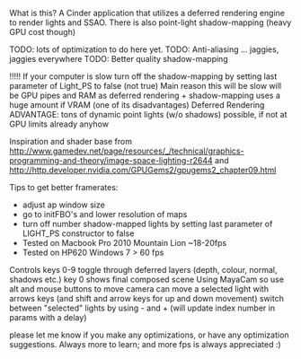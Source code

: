 What is this?
A Cinder application that utilizes a deferred rendering engine to render lights and SSAO. There is also point-light shadow-mapping (heavy GPU cost though)

TODO: lots of optimization to do here yet.
TODO: Anti-aliasing ... jaggies, jaggies everywhere
TODO: Better quality shadow-mapping

!!!!! If your computer is slow turn off the shadow-mapping by setting last parameter of Light_PS to false (not true)
Main reason this will be slow will be GPU pipes and RAM as deferred rendering + shadow-mapping uses a huge amount if VRAM (one of its disadvantages)
Deferred Rendering ADVANTAGE: tons of dynamic point lights (w/o shadows) possible, if not at GPU limits already anyhow

Inspiration and shader base from http://www.gamedev.net/page/resources/_/technical/graphics-programming-and-theory/image-space-lighting-r2644 and http://http.developer.nvidia.com/GPUGems2/gpugems2_chapter09.html

Tips to get better framerates:
 - adjust ap window size
 - go to initFBO's and lower resolution of maps
 - turn off number shadow-mapped lights by setting last parameter of LIGHT_PS constructor to false
 - Tested on Macbook Pro 2010 Mountain Lion ~18-20fps
 - Tested on HP620 Windows 7  > 60 fps

Controls
keys 0-9 toggle through deferred layers (depth, colour, normal, shadows etc.)
key 0 shows final composed scene
Using MayaCam so use alt and mouse buttons to move camera
can move a selected light with arrows keys (and shift and arrow keys for up and down movement)
switch between "selected" lights by using - and + (will update index number in params with a delay)

please let me know if you make any optimizations, or have any optimization suggestions. Always more to learn; and more fps is always appreciated :)
